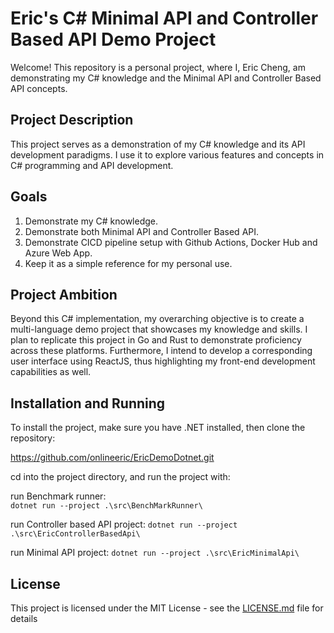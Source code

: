 # Eric's C# Minimal API and Controller Based API Demo Project

Welcome! This repository is a personal project, where I, Eric Cheng, am demonstrating my C# knowledge and the Minimal API and Controller Based API concepts.

## Project Description

This project serves as a demonstration of my C# knowledge and its API development paradigms. I use it to explore various features and concepts in C# programming and API development.

## Goals

1. Demonstrate my C# knowledge.
2. Demonstrate both Minimal API and Controller Based API.
3. Demonstrate CICD pipeline setup with Github Actions, Docker Hub and Azure Web App.
4. Keep it as a simple reference for my personal use.

## Project Ambition

Beyond this C# implementation, my overarching objective is to create a multi-language demo project that showcases my knowledge and skills. I plan to replicate this project in Go and Rust to demonstrate proficiency across these platforms. Furthermore, I intend to develop a corresponding user interface using ReactJS, thus highlighting my front-end development capabilities as well.

## Installation and Running

To install the project, make sure you have .NET installed, then clone the repository:

https://github.com/onlineeric/EricDemoDotnet.git

cd into the project directory, and run the project with:

run Benchmark runner:  
`dotnet run --project .\src\BenchMarkRunner\`

run Controller based API project:
`dotnet run --project .\src\EricControllerBasedApi\`

run Minimal API project:
`dotnet run --project .\src\EricMinimalApi\`

## License

This project is licensed under the MIT License - see the [LICENSE.md](LICENSE.md) file for details
